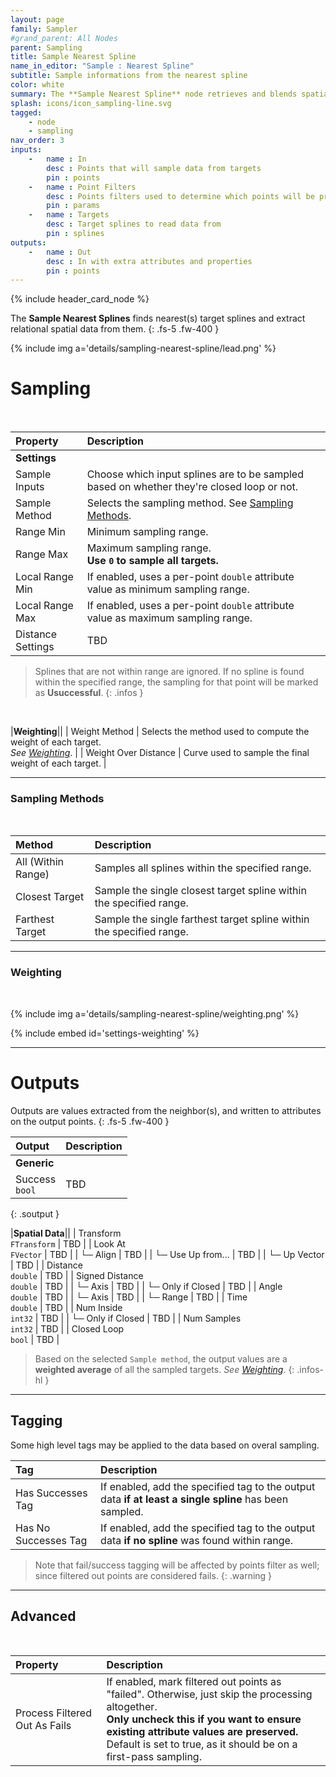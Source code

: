 ```yaml
---
layout: page
family: Sampler
#grand_parent: All Nodes
parent: Sampling
title: Sample Nearest Spline
name_in_editor: "Sample : Nearest Spline"
subtitle: Sample informations from the nearest spline
color: white
summary: The **Sample Nearest Spline** node retrieves and blends spatial data from the target splines within a defined range, enabling fine-tuned sampling methods and weighting for tasks such as spline-based proximity analysis, spatial alignment, and extracting relational data.
splash: icons/icon_sampling-line.svg
tagged: 
    - node
    - sampling
nav_order: 3
inputs:
    -   name : In
        desc : Points that will sample data from targets
        pin : points
    -   name : Point Filters
        desc : Points filters used to determine which points will be processed. Filtered out points will be treated as failed sampling.
        pin : params
    -   name : Targets
        desc : Target splines to read data from
        pin : splines
outputs:
    -   name : Out
        desc : In with extra attributes and properties
        pin : points
---
```


{% include header_card_node %}

The **Sample Nearest Splines** finds nearest(s) target splines and extract relational spatial data from them.
{: .fs-5 .fw-400 } 

{% include img a='details/sampling-nearest-spline/lead.png' %}

# Sampling
<br>

| Property       | Description          |
|:-------------|:------------------|
|**Settings**||
| Sample Inputs          | Choose which input splines are to be sampled based on whether they're closed loop or not. |
| Sample Method          | Selects the sampling method. See [Sampling Methods](#sampling-methods). |
| Range Min          | Minimum sampling range. |
| Range Max          | Maximum sampling range.<br>**Use `0` to sample all targets.** |
| Local Range Min          | If enabled, uses a per-point `double` attribute value as minimum sampling range. |
| Local Range Max          | If enabled, uses a per-point `double` attribute value as maximum sampling range. |
| Distance Settings          | TBD |

> Splines that are not within range are ignored.
> If no spline is found within the specified range, the sampling for that point will be marked as **Usuccessful**.
{: .infos }
<br>

|**Weighting**||
| Weight Method          | Selects the method used to compute the weight of each target.<br>*See [Weighting](#weighting)*. |
| Weight Over Distance          | Curve used to sample the final weight of each target. |

---
### Sampling Methods
<br>

| Method       | Description          |
|:-------------|:------------------|
| <span class="ebit">All (Within Range)</span>          | Samples all splines within the specified range. |
| <span class="ebit">Closest Target</span>          | Sample the single closest target spline within the specified range. |
| <span class="ebit">Farthest Target</span>          | Sample the single farthest target spline within the specified range. |

---
### Weighting
<br>

{% include img a='details/sampling-nearest-spline/weighting.png' %}

{% include embed id='settings-weighting' %}

---
# Outputs
Outputs are values extracted from the neighbor(s), and written to attributes on the output points.
{: .fs-5 .fw-400 }  

| Output       | Description          |
|:-------------|:------------------|
|**Generic**||
| <span class="eout">Success</span><br>`bool` | TBD |
{: .soutput }

|**Spatial Data**||
| <span class="eout">Transform</span><br>`FTransform`    | TBD |
| <span class="eout">Look At</span><br>`FVector`     | TBD |
| └─ Align | TBD |
| └─ Use Up from... | TBD |
| └─ Up Vector | TBD |
| <span class="eout">Distance</span><br>`double`     | TBD |
| <span class="eout">Signed Distance</span><br>`double`     | TBD |
| └─ Axis | TBD |
| └─ Only if Closed | TBD |
| <span class="eout">Angle</span><br>`double`     | TBD |
| └─ Axis | TBD |
| └─ Range | TBD |
| <span class="eout">Time</span><br>`double`     | TBD |
| <span class="eout">Num Inside</span><br>`int32`     | TBD |
| └─ Only if Closed | TBD |
| <span class="eout">Num Samples</span><br>`int32`     | TBD |
| <span class="eout">Closed Loop</span><br>`bool`     | TBD |

> Based on the selected `Sample method`, the output values are a **weighted average** of all the sampled targets. 
> *See [Weighting](#weighting)*.
{: .infos-hl }

---
## Tagging
Some high level tags may be applied to the data based on overal sampling.
<br>

| Tag       | Description          |
|:-------------|:------------------|
| <span class="etag">Has Successes Tag</span>     | If enabled, add the specified tag to the output data **if at least a single spline** has been sampled. |
| <span class="etag">Has No Successes Tag</span>     | If enabled, add the specified tag to the output data **if no spline** was found within range. |

> Note that fail/success tagging will be affected by points filter as well; since filtered out points are considered fails.
{: .warning }

---
## Advanced
<br>

| Property       | Description          |
|:-------------|:------------------|
| Process Filtered Out As Fails    | If enabled, mark filtered out points as "failed". Otherwise, just skip the processing altogether.<br>**Only uncheck this if you want to ensure existing attribute values are preserved.**<br>Default is set to true, as it should be on a first-pass sampling. |